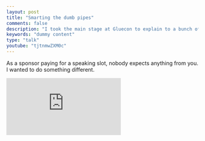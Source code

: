 ```yaml
---
layout: post
title: "Smarting the dumb pipes"
comments: false
description: "I took the main stage at Gluecon to explain to a bunch of developers why they should care about Alcatel-Lucent"
keywords: "dummy content"
type: "talk"
youtube: "tjtnmwZXM0c"
---
```


As a sponsor paying for a speaking slot, nobody expects anything from you. I wanted to do something different.

<div class="video-container"><iframe src="https://www.youtube.com/embed/tjtnmwZXM0c" frameborder="0" allowfullscreen></iframe></div>

